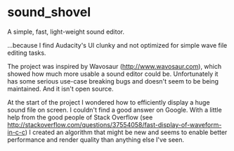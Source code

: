 # sound_shovel
A simple, fast, light-weight sound editor.

...because I find Audacity's UI clunky and not optimized for simple wave file editing tasks.

The project was inspired by Wavosaur (http://www.wavosaur.com), which showed how much more usable a sound editor could be. Unfortunately it has some serious use-case breaking bugs and doesn't seem to be being maintained. And it isn't open source.

At the start of the project I wondered how to efficiently display a huge sound file on screen. I couldn't find a good answer on Google. With a little help from the good people of Stack Overflow (see http://stackoverflow.com/questions/37554058/fast-display-of-waveform-in-c-c) I created an algorithm that might be new and seems to enable better performance and render quality than anything else I've seen.
